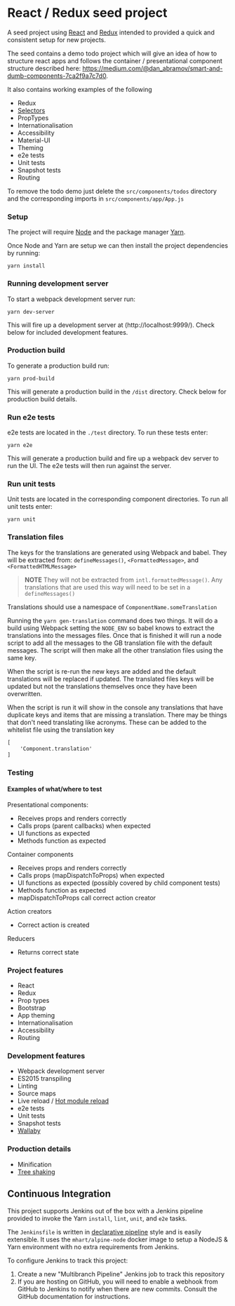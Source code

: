 # React / Redux seed project

A seed project using [React](https://reactjs.org/) and [Redux](http://redux.js.org/) intended to provided a quick and consistent setup for new projects.

The seed contains a demo todo project which will give an idea of how to structure react apps and follows the container / presentational component structure described here: https://medium.com/@dan_abramov/smart-and-dumb-components-7ca2f9a7c7d0.

It also contains working examples of the following
* Redux
* [Selectors](https://github.com/reactjs/reselect)
* PropTypes
* Internationalisation
* Accessibility
* Material-UI
* Theming
* e2e tests
* Unit tests
* Snapshot tests
* Routing

To remove the todo demo just delete the `src/components/todos` directory and the corresponding imports in `src/components/app/App.js`

### Setup

The project will require [Node](https://nodejs.org/en/) and the package manager [Yarn](https://yarnpkg.com/lang/en/docs/install/).

Once Node and Yarn are setup we can then install the project dependencies by running:

```
yarn install
```

### Running development server

To start a webpack development server run:

```
yarn dev-server
```

This will fire up a development server at (http://localhost:9999/).
Check below for included development features.

### Production build

To generate a production build run:

```
yarn prod-build
```

This will generate a production build in the `/dist` directory.
Check below for production build details.

### Run e2e tests

e2e tests are located in the `./test` directory.
To run these tests enter:

```
yarn e2e
```

This will generate a production build and fire up a webpack dev server to run the UI.
The e2e tests will then run against the server.

### Run unit tests

Unit tests are located in the corresponding component directories.
To run all unit tests enter:

```
yarn unit
```

### Translation files

The keys for the translations are generated using Webpack and babel.
They will be extracted from: `defineMessages()`, `<FormattedMessage>`, and `<FormattedHTMLMessage>`

> **NOTE**
> They will not be extracted from `intl.formattedMessage()`.
> Any translations that are used this way will need to be set in a `defineMessages()`

Translations should use a namespace of `ComponentName.someTranslation`

Running the `yarn gen-translation` command does two things. It will do a build using Webpack setting the `NODE_ENV` so babel knows to extract the translations into the messages files. Once that is finished it will run a node script to add all the messages to the GB translation file with the default messages. The script will then make all the other translation files using the same key.

When the script is re-run the new keys are added and the default translations will be replaced if updated. The translated files keys will be updated but not the translations themselves once they have been overwritten.

When the script is run it will show in the console any translations that have  duplicate keys and items that are missing a translation. There may be things that don't need translating like acronyms. These can be added to the whitelist file using the translation key

```
[
    'Component.translation'
]
```

### Testing
#### Examples of what/where to test

Presentational components:
* Receives props and renders correctly
* Calls props (parent callbacks) when expected
* UI functions as expected
* Methods function as expected

Container components
* Receives props and renders correctly
* Calls props (mapDispatchToProps) when expected
* UI functions as expected (possibly covered by child component tests)
* Methods function as expected
* mapDispatchToProps call correct action creator

Action creators
* Correct action is created

Reducers
* Returns correct state

### Project features
* React
* Redux
* Prop types
* Bootstrap
* App theming
* Internationalisation
* Accessibility
* Routing

### Development features
* Webpack development server
* ES2015 transpiling
* Linting
* Source maps
* Live reload / [Hot module reload](https://webpack.js.org/concepts/hot-module-replacement/)
* e2e tests
* Unit tests
* Snapshot tests
* [Wallaby](https://wallabyjs.com/)

### Production details
* Minification
* [Tree shaking](https://webpack.js.org/guides/tree-shaking/)

## Continuous Integration

This project supports Jenkins out of the box with a Jenkins pipeline provided to invoke the Yarn `install`, `lint`, `unit`, and `e2e` tasks.

The `Jenkinsfile` is written in [declarative pipeline](https://jenkins.io/doc/book/pipeline/syntax/#declarative-pipeline) style and is easily extensible. It uses the `mhart/alpine-node` docker image to setup a NodeJS & Yarn environment with no extra requirements from Jenkins.

To configure Jenkins to track this project:

1. Create a new "Multibranch Pipeline" Jenkins job to track this repository
2. If you are hosting on GitHub, you will need to enable a webhook from GitHub to Jenkins to notify when there are new commits. Consult the GitHub documentation for instructions.
